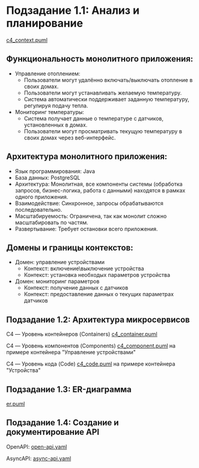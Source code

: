 # Подзадание 1.1: Анализ и планирование

[c4_context.puml](c4_context.puml)

## Функциональность монолитного приложения:

* Управление отоплением:
  * Пользователи могут удалённо включать/выключать отопление в своих домах.
  * Пользователи могут устанавливать желаемую температуру.
  * Система автоматически поддерживает заданную температуру, регулируя подачу тепла.
* Мониторинг температуры:
  * Система получает данные о температуре с датчиков, установленных в домах.
  * Пользователи могут просматривать текущую температуру в своих домах через веб-интерфейс.

## Архитектура монолитного приложения:
* Язык программирования: Java
* База данных: PostgreSQL
* Архитектура: Монолитная, все компоненты системы (обработка запросов, бизнес-логика, работа с данными) находятся в рамках одного приложения.
* Взаимодействие: Синхронное, запросы обрабатываются последовательно.
* Масштабируемость: Ограничена, так как монолит сложно масштабировать по частям.
* Развертывание: Требует остановки всего приложения.

## Домены и границы контекстов:

* Домен: управление устройствами
  * Контекст: включение\выключение устройства
  * Контекст: установка необходых параметров устройства
* Домен: мониторинг параметров
  * Контекст: получение данных с датчиков
  * Контекст: предоставление данных о текущих параметрах датчиков

## Подзадание 1.2: Архитектура микросервисов

C4 — Уровень контейнеров (Containers) [c4_container.puml](c4_container.puml)

C4 — Уровень компонентов (Components) [c4_component.puml](c4_component.puml) на примере контейнера "Управление устройствами"

C4 — Уровень кода (Code) [c4_code.puml](c4_code.puml) на примере контейнера "Устройства"

## Подзадание 1.3: ER-диаграмма

[er.puml](er.puml)

## Подзадание 1.4: Создание и документирование API

OpenAPI: [open-api.yaml](open-api.yaml)

AsyncAPI: [async-api.yaml](async-api.yaml)
